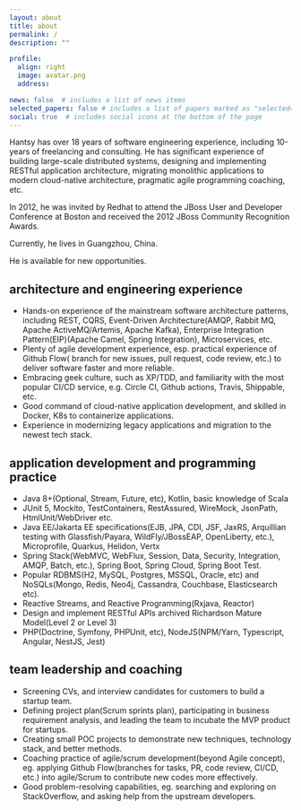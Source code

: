 ```yaml
---
layout: about
title: about
permalink: /
description: ""

profile:
  align: right
  image: avatar.png
  address:

news: false  # includes a list of news items
selected_papers: false # includes a list of papers marked as "selected={true}"
social: true  # includes social icons at the bottom of the page
---
```


Hantsy has over 18 years of software engineering experience, including 10-years of freelancing and consulting. He has significant experience of building large-scale distributed systems, designing and implementing RESTful application architecture, migrating monolithic applications to modern cloud-native architecture,  pragmatic agile programming coaching, etc.

In 2012, he was invited by Redhat to attend the JBoss User and Developer Conference at Boston and received the 2012 JBoss Community Recognition Awards.

Currently, he lives in Guangzhou, China.

<p class="text-secondary display-5">He is available for new opportunities.</p>

## architecture and engineering experience

* Hands-on experience of the mainstream software architecture patterns, including REST, CQRS, Event-Driven Architecture(AMQP, Rabbit MQ, Apache ActiveMQ/Artemis, Apache Kafka), Enterprise Integration Pattern(EIP)(Apache Camel, Spring Integration), Microservices, etc.
* Plenty of agile development experience, esp. practical experience of Github Flow( branch for new issues, pull request, code review, etc.) to deliver software faster and more reliable.
* Embracing geek culture, such as XP/TDD, and familiarity with the most popular CI/CD service, e.g. Circle CI, Github actions, Travis, Shippable, etc.
* Good command of cloud-native application development, and skilled in Docker, K8s to containerize applications.
* Experience in modernizing legacy applications and migration to the newest tech stack.

## application development and programming practice

* Java 8+(Optional, Stream, Future, etc), Kotlin, basic knowledge of Scala
* JUnit 5, Mockito, TestContainers, RestAssured, WireMock, JsonPath, HtmlUnit/WebDriver etc.
* Java EE/Jakarta EE specifications(EJB, JPA, CDI, JSF, JaxRS, Arquillian testing with Glassfish/Payara, WildFly/JBossEAP, OpenLiberty, etc.), Microprofile, Quarkus, Helidon, Vertx
* Spring Stack(WebMVC, WebFlux, Session, Data, Security, Integration, AMQP, Batch, etc.), Spring Boot, Spring Cloud, Spring Boot Test.
* Popular RDBMS(H2, MySQL, Postgres, MSSQL, Oracle, etc) and NoSQLs(Mongo, Redis, Neo4j, Cassandra, Couchbase, Elasticsearch etc).
* Reactive Streams, and Reactive Programming(Rxjava, Reactor)
* Design and implement RESTful APIs archived Richardson Mature Model(Level 2 or Level 3)
* PHP(Doctrine, Symfony, PHPUnit, etc), NodeJS(NPM/Yarn, Typescript, Angular, NestJS, Jest)

## team leadership and coaching
* Screening CVs, and interview candidates for customers to build a startup team.
* Defining project plan(Scrum sprints plan), participating in business requirement analysis, and leading the team to incubate the MVP product for startups.
* Creating small POC projects to demonstrate new techniques, technology stack, and better methods.
* Coaching practice of agile/scrum development(beyond Agile concept), eg. applying Github Flow(branches for tasks, PR, code review, CI/CD, etc.) into agile/Scrum to contribute new codes more effectively.
* Good problem-resolving capabilities, eg. searching and exploring on StackOverflow, and asking help from the upstream developers.
